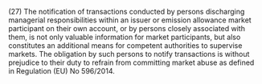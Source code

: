 (27) The notification of transactions conducted by persons discharging managerial responsibilities within an issuer or emission allowance market participant on their own account, or by persons closely associated with them, is not only valuable information for market participants, but also constitutes an additional means for competent authorities to supervise markets. The obligation by such persons to notify transactions is without prejudice to their duty to refrain from committing market abuse as defined in Regulation (EU) No 596/2014.